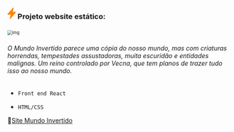 ### [![DevSuperior logo](https://raw.githubusercontent.com/devsuperior/bds-assets/main/ds/devsuperior-logo-small.png)](https://raw.githubusercontent.com/devsuperior/bds-assets/main/ds/devsuperior-logo-small.png)  Projeto website estático:

​                                                    <img src="https://media.tenor.com/o5-5sYmgcm0AAAAC/stranger-things.gif" alt="img" style="zoom:67%;" />    



###### O Mundo Invertido parece uma cópia do nosso mundo, mas com criaturas horrendas, tempestades assustadoras, muita escuridão e entidades malignas. Um reino controlado por Vecna, que tem planos de trazer tudo isso ao nosso mundo.



- `Front end React`

- `HTML/CSS`

  

:link:[Site Mundo Invertido](https://eaemafe.github.io/semana-frontend-mundo-invertido/)
